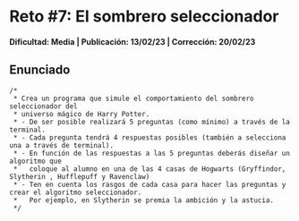 # Reto #7: El sombrero seleccionador
#### Dificultad: Media | Publicación: 13/02/23 | Corrección: 20/02/23

## Enunciado

```
/*
 * Crea un programa que simule el comportamiento del sombrero seleccionador del
 * universo mágico de Harry Potter.
 * - De ser posible realizará 5 preguntas (como mínimo) a través de la terminal.
 * - Cada pregunta tendrá 4 respuestas posibles (también a selecciona una a través de terminal).
 * - En función de las respuestas a las 5 preguntas deberás diseñar un algoritmo que
 *   coloque al alumno en una de las 4 casas de Hogwarts (Gryffindor, Slytherin , Hufflepuff y Ravenclaw)
 * - Ten en cuenta los rasgos de cada casa para hacer las preguntas y crear el algoritmo seleccionador.
 *   Por ejemplo, en Slytherin se premia la ambición y la astucia.
 */
```